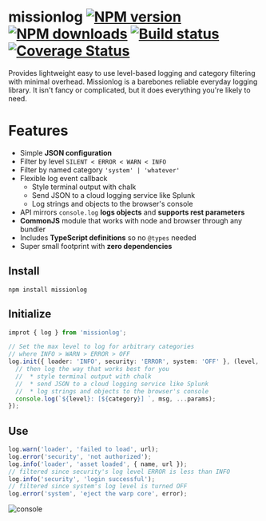 # missionlog [![NPM version][npm-image]][npm-url] [![NPM downloads](https://img.shields.io/npm/dw/missionlog.svg)][npm-url] [![Build status](https://travis-ci.com/rmartone/missionlog.svg)](https://travis-ci.com/rmartone/missionlog) [![Coverage Status](https://coveralls.io/repos/github/rmartone/missionlog/badge.svg?branch=master)](https://coveralls.io/github/rmartone/missionlog?branch=master)

[npm-image]: https://img.shields.io/npm/v/missionlog.svg?style=flat
[npm-url]: https://www.npmjs.com/package/missionlog

Provides lightweight easy to use level-based logging and category filtering with minimal overhead. Missionlog is a barebones reliable everyday logging library. It isn't fancy or complicated, but it does everything you're likely to need.

# Features
* Simple **JSON configuration**
* Filter by level `SILENT < ERROR < WARN < INFO`
* Filter by named category `'system' | 'whatever'`
* Flexible log event callback
  * Style terminal output with chalk
  * Send JSON to a cloud logging service like Splunk
  * Log strings and objects to the browser's console
* API mirrors `console.log` **logs objects** and **supports rest parameters**
* **CommonJS** module that works with node and browser through any bundler
* Includes **TypeScript definitions** so no `@types` needed
* Super small footprint with **zero dependencies**

## Install
```shell
npm install missionlog
```

## Initialize
```typescript
improt { log } from 'missionlog';

// Set the max level to log for arbitrary categories
// where INFO > WARN > ERROR > OFF
log.init({ loader: 'INFO', security: 'ERROR', system: 'OFF' }, (level, category, msg, params): void => {
  // then log the way that works best for you
  //  * style terminal output with chalk
  //  * send JSON to a cloud logging service like Splunk
  //  * log strings and objects to the browser's console
  console.log(`${level}: [${category}] `, msg, ...params);
});
```
## Use
```typescript
log.warn('loader', 'failed to load', url);
log.error('security', 'not authorized');
log.info('loader', 'asset loaded', { name, url });
// filtered since security's log level ERROR is less than INFO
log.info('security', 'login successful');
// filtered since system's log level is turned OFF
log.error('system', 'eject the warp core', error);
```


![console](https://raw.githubusercontent.com/rmartone/missionlog/master/console.jpg)